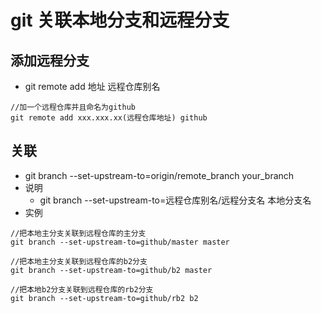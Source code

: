 # git 关联本地分支和远程分支

## 添加远程分支
- git remote add 地址 远程仓库别名
```
//加一个远程仓库并且命名为github
git remote add xxx.xxx.xx(远程仓库地址) github
```

## 关联
- git branch --set-upstream-to=origin/remote_branch  your_branch
- 说明
  - git branch --set-upstream-to=远程仓库别名/远程分支名 本地分支名
- 实例
```
//把本地主分支关联到远程仓库的主分支
git branch --set-upstream-to=github/master master

//把本地主分支关联到远程仓库的b2分支
git branch --set-upstream-to=github/b2 master

//把本地b2分支关联到远程仓库的rb2分支
git branch --set-upstream-to=github/rb2 b2
```